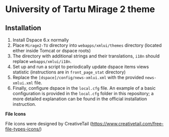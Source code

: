 # University of Tartu Mirage 2 theme


## Installation

1. Install Dspace 6.x normally
2. Place `Mirage2-TU` directory into `webapps/xmlui/themes` directory (located either inside Tomcat or dspace roots)
3. The directory with additional strings and their translations, `i18n` should replace `webapps/xmlui/i18n`.
4. Set up and run a script to periodically update dspace items views statistic (instructions are in `front_page_stat` directory)
5. Replace the `[dspace]/config/news-xmlui.xml` with the provided `news-xmlui.xml` file.
6. Finally, configure dspace in the `local.cfg` file. An example of a basic configuration is provided in the `local.cfg` folder in this repository; a more detailed explanation can be found in the official installation instruction.



**File Icons**

File icons were designed by CreativeTail (https://www.creativetail.com/free-file-types-icons/)

